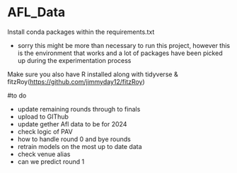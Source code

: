 # AFL_Data

Install conda packages within the requirements.txt
  - sorry this might be more than necessary to run this project, however
  this is the environment that works and a lot of packages have been picked up during
  the experimentation process

Make sure you also have R installed along with tidyverse & fitzRoy(https://github.com/jimmyday12/fitzRoy)

#to do
- update remaining rounds through to finals
- upload to GIThub
- update gether Afl data to be for 2024
- check logic of PAV
- how to handle round 0 and bye rounds
- retrain models on the most up to date data
- check venue alias
- can we predict round 1
